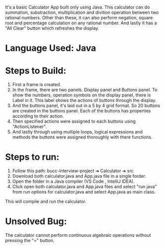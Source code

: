 It's a basic Calculator App built only using Java. This calculator can do summation, substraction, multiplication and divition operation between two rational numbers. Other than these, it can also perform negation, square root and percentage calculation on any rational number. And lastly it has a "All Clear" button which refreshes the display. 

# Language Used: Java

# Steps to Build:
1. First a frame is created.
2. In the frame, there are two panels. Display panel and Buttons panel. To show the numbers, operation symbols on the display panel, there is Label in it. This label shows the actions of buttons through the display.
3. And the buttons panel, it's laid out in a 5 by 4 grid format. So 20 buttons are created in the buttons panel. Each of the buttons has properties according to their action.
4. Then specified actions were assigned to each buttons using "ActionListener".
5. And lastly through using multiple loops, logical expressions and methods the buttons were assigned thoroughly with there functions.

# Steps to run:
1. Follow this path: bucc-interview-project ➔ Calculator ➔ src
2. Download both calculator.java and App.java file in a single forder.
3. Open the folder in a Java compiler (VS Code , IntelliJ IDEA).
4. Click open both calculator.java and App.java files and select "run java" from run options for calculator.java and select App.java as main class.

This will compile and run the calculator.

# Unsolved Bug:
The calculator cannot perform continuous algebraic operations without pressing the "=" button.
